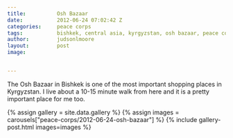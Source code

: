 ```yaml
---
title:			Osh Bazaar
date:			2012-06-24 07:02:42 Z
categories:		peace corps
tags:			bishkek, central asia, kyrgyzstan, osh bazaar, peace corps, shopping
author:			judsonlmoore
layout:			post
image:			


---
```


The Osh Bazaar in Bishkek is one of the most important shopping places in Kyrgyzstan. I live about a 10-15 minute walk from here and it is a pretty important place for me too.

{% assign gallery = site.data.gallery %}
{% assign images = carousels["peace-corps/2012-06-24-osh-bazaar"] %}
{% include gallery-post.html images=images %}